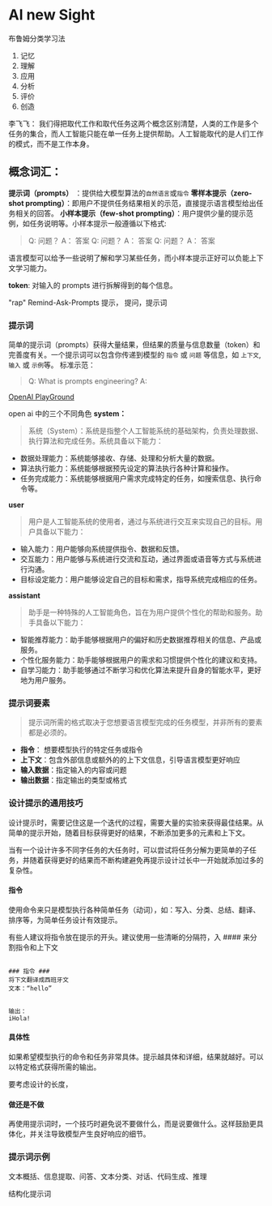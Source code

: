 # AI new Sight

布鲁姆分类学习法
1. 记忆
2. 理解
3. 应用
4. 分析
5. 评价
6. 创造

李飞飞：
我们得把取代工作和取代任务这两个概念区别清楚，人类的工作是多个任务的集合，而人工智能只能在单一任务上提供帮助。人工智能取代的是人们工作的模式，而不是工作本身。


## 概念词汇：
**提示词（prompts）** ：提供给大模型算法的`自然语言`或`指令`
**零样本提示（zero-shot prompting）**：即用户不提供任务结果相关的示范，直接提示语言模型给出任务相关的回答。
**小样本提示（few-shot prompting）**：用户提供少量的提示范例，如任务说明等。小样本提示一般遵循以下格式:
> Q: 问题？
> A： 答案
> Q: 问题？
> A： 答案
> Q: 问题？
> A： 答案

语言模型可以给予一些说明了解和学习某些任务，而小样本提示正好可以负能上下文学习能力。

**token**: 对输入的 prompts 进行拆解得到的每个信息。


"rap"
Remind-Ask-Prompts
提示， 提问，提示词
###  提示词
简单的提示词（prompts）获得大量结果，但结果的质量与信息数量（token）和完善度有关。一个提示词可以包含你传递到模型的 `指令` 或 `问题` 等信息，如 `上下文`, `输入` 或 `示例`等。
标准示范：
> Q: What is prompts engineering?
> A: 

[OpenAI PlayGround](https://platform.openai.com/playground)

open ai 中的三个不同角色
**system：**
> 系统（System）：系统是指整个人工智能系统的基础架构，负责处理数据、执行算法和完成任务。系统具备以下能力：
* 数据处理能力：系统能够接收、存储、处理和分析大量的数据。
* 算法执行能力：系统能够根据预先设定的算法执行各种计算和操作。
* 任务完成能力：系统能够根据用户需求完成特定的任务，如搜索信息、执行命令等。

**user**
> 用户是人工智能系统的使用者，通过与系统进行交互来实现自己的目标。用户具备以下能力：
* 输入能力：用户能够向系统提供指令、数据和反馈。
* 交互能力：用户能够与系统进行交流和互动，通过界面或语音等方式与系统进行沟通。
* 目标设定能力：用户能够设定自己的目标和需求，指导系统完成相应的任务。

**assistant**
> 助手是一种特殊的人工智能角色，旨在为用户提供个性化的帮助和服务。助手具备以下能力：
* 智能推荐能力：助手能够根据用户的偏好和历史数据推荐相关的信息、产品或服务。
* 个性化服务能力：助手能够根据用户的需求和习惯提供个性化的建议和支持。
* 自学习能力：助手能够通过不断学习和优化算法来提升自身的智能水平，更好地为用户服务。

### 提示词要素
> 提示词所需的格式取决于您想要语言模型完成的任务模型，并非所有的要素都是必须的。
* **指令**： 想要模型执行的特定任务或指令
* **上下文**：包含外部信息或额外的的上下文信息，引导语言模型更好响应
* **输入数据**：指定输入的内容或问题
* **输出数据**：指定输出的类型或格式

### 设计提示的通用技巧
设计提示时，需要记住这是一个迭代的过程，需要大量的实验来获得最佳结果。从简单的提示开始，随着目标获得更好的结果，不断添加更多的元素和上下文。

当有一个设计许多不同字任务的大任务时，可以尝试将任务分解为更简单的子任务，并随着获得更好的结果而不断构建避免再提示设计过长中一开始就添加过多的复杂性。

#### 指令
使用命令来只是模型执行各种简单任务（动词），如：写入、分类、总结、翻译、排序等，为简单任务设计有效提示。

有些人建议将指令放在提示的开头。建议使用一些清晰的分隔符，入 #### 来分割指令和上下文
```

### 指令 ###
将下文翻译成西班牙文
文本：“hello”


输出：
iHola!
```

#### 具体性
如果希望模型执行的命令和任务非常具体。提示越具体和详细，结果就越好。可以以特定格式获得所需的输出。

要考虑设计的长度，

#### 做还是不做

再使用提示词时，一个技巧时避免说不要做什么，而是说要做什么。这样鼓励更具体化，并关注导致模型产生良好响应的细节。

### 提示词示例

文本概括、信息提取、问答、文本分类、对话、代码生成、推理

结构化提示词

